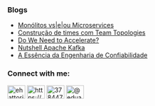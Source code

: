 ### Blogs 

<!-- BLOG-POST-LIST:START -->
- [Monólitos vs|e|ou Microservices](https://eduardohattorif.medium.com/mon%C3%B3litos-vs-e-ou-microservices-849277b7b998?source=rss-cf98113469e5------2)
- [Construção de times com Team Topologies](https://eduardohattorif.medium.com/constru%C3%A7%C3%A3o-de-times-com-team-topologies-b8b6999e7e7e?source=rss-cf98113469e5------2)
- [Do We Need to Accelerate?](https://eduardohattorif.medium.com/do-we-need-to-accelerate-c5c88602ac73?source=rss-cf98113469e5------2)
- [Nutshell Apache Kafka](https://eduardohattorif.medium.com/nutshell-apache-kafka-4f6e7ef3cff2?source=rss-cf98113469e5------2)
- [A Essência da Engenharia de Confiabilidade](https://eduardohattorif.medium.com/a-ess%C3%AAncia-da-engenharia-de-confiabilidade-a9ffd0a0c5a3?source=rss-cf98113469e5------2)
<!-- BLOG-POST-LIST:END -->

<h3 align="left">Connect with me:</h3>
<p align="left">
<a href="https://twitter.com/ehattori89" target="blank"><img align="center" src="https://raw.githubusercontent.com/rahuldkjain/github-profile-readme-generator/master/src/images/icons/Social/twitter.svg" alt="ehattori89" height="30" width="40" /></a>
<a href="https://www.linkedin.com/in/eduardohattori/" target="blank"><img align="center" src="https://raw.githubusercontent.com/rahuldkjain/github-profile-readme-generator/master/src/images/icons/Social/linked-in-alt.svg" alt="https://www.linkedin.com/in/eduardohattori/" height="30" width="40" /></a>
<a href="https://stackoverflow.com/users/3784472" target="blank"><img align="center" src="https://raw.githubusercontent.com/rahuldkjain/github-profile-readme-generator/master/src/images/icons/Social/stack-overflow.svg" alt="3784472" height="30" width="40" /></a>
<a href="https://medium.com/@eduardohattorif" target="blank"><img align="center" src="https://raw.githubusercontent.com/rahuldkjain/github-profile-readme-generator/master/src/images/icons/Social/medium.svg" alt="@eduardohattorif" height="30" width="40" /></a>
</p>


